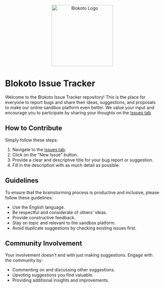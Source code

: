 
<p align="center">
  <img src="/assets/blokoto.svg" alt="Blokoto Logo" width="200"/>
</p>

# Blokoto Issue Tracker

Welcome to the Blokoto Issue Tracker repository! This is the place for everyone to report bugs and share their ideas, suggestions, and proposals to make our online sandbox platform even better. We value your input and encourage you to participate by sharing your thoughts on the [Issues tab](../../issues).

## How to Contribute

Simply follow these steps:

1. Navigate to the [Issues tab](../../issues).
2. Click on the "New Issue" button.
3. Provide a clear and descriptive title for your bug report or suggestion.
4. Fill in the description with as much detail as possible.

## Guidelines

To ensure that the brainstorming process is productive and inclusive, please follow these guidelines:

- Use the English language.
- Be respectful and considerate of others' ideas.
- Provide constructive feedback.
- Stay on topic and relevant to the sandbox platform.
- Avoid duplicate suggestions by checking existing issues first.

## Community Involvement

Your involvement doesn't end with just making suggestions. Engage with the community by:

- Commenting on and discussing other suggestions.
- Upvoting suggestions you find valuable.
- Providing additional insights and improvements.
